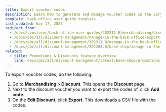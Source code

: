 ```yaml
---
title: Export voucher codes
description: Learn how to generate and manage voucher codes in the Spryker Cloud Commerce OS back office.
template: back-office-user-guide-template
last_updated: Nov 17, 2023
redirect_from:
  - /docs/scos/user/back-office-user-guides/202311.0/merchandising/discount/export-voucher-codes.html
  - /docs/pbc/all/discount-management/manage-in-the-back-office/export-voucher-codes.html
  - /docs/pbc/all/discount-management/202311.0/manage-in-the-back-office/export-voucher-codes.html
  - /docs/pbc/all/discount-management/202204.0/base-shop/manage-in-the-back-office/export-voucher-codes.html  
related:
  - title: Promotions & Discounts feature overview
    link: docs/pbc/all/discount-management/latest/base-shop/promotions-discounts-feature-overview.html
---
```


To export voucher codes, do the following:

1. Go to **Merchandising&nbsp;<span aria-label="and then">></span> Discount**.
    This opens the **Discount** page.
2. Next to the discount voucher you want to export the codes of, click **Add code**.
3. On the **Edit Discount**, click **Export**.
    This downloads a CSV file with the codes.
